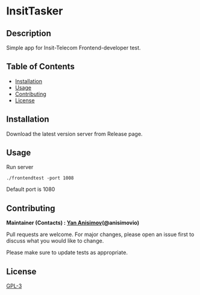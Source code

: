 # InsitTasker

## Description
Simple app for Insit-Telecom Frontend-developer test.

## Table of Contents
- [Installation](#Installation)
- [Usage](#Usage)
- [Contributing](#Contributing)
- [License](#License)


## Installation

Download the latest version server from Release page.


## Usage

Run server

`
./frontendtest -port 1008
`

Default port is 1080


## Contributing
  
**Maintainer (Contacts) : [Yan Anisimov](https://github.com/yanchick)(@anisimovio)**
  
Pull requests are welcome. For major changes, please open an issue first to discuss what you would like to change.

Please make sure to update tests as appropriate.

## License
[GPL-3](https://choosealicense.com/licenses/gpl-3.0/) 